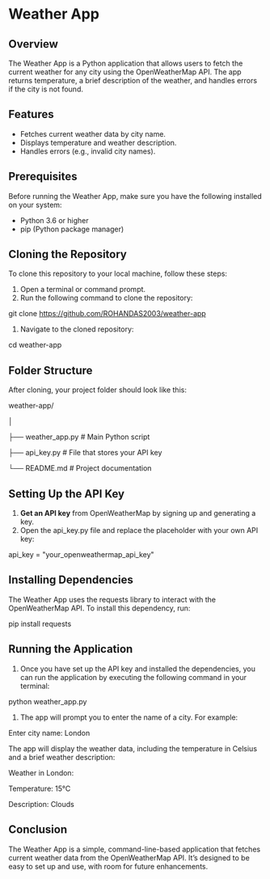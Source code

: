 # **Weather App**

## Overview

The Weather App is a Python application that allows users to fetch the current weather for any city using the OpenWeatherMap API. The app returns temperature, a brief description of the weather, and handles errors if the city is not found.

## Features

- Fetches current weather data by city name.
- Displays temperature and weather description.
- Handles errors (e.g., invalid city names).

## Prerequisites

Before running the Weather App, make sure you have the following installed on your system:

- Python 3.6 or higher
- pip (Python package manager)

## Cloning the Repository

To clone this repository to your local machine, follow these steps:

1. Open a terminal or command prompt.
2. Run the following command to clone the repository:

git clone <https://github.com/ROHANDAS2003/weather-app>

1. Navigate to the cloned repository:

cd weather-app

## Folder Structure

After cloning, your project folder should look like this:

weather-app/

│

├── weather_app.py # Main Python script

├── api_key.py # File that stores your API key

└── README.md # Project documentation

## Setting Up the API Key

1. **Get an API key** from OpenWeatherMap by signing up and generating a key.
2. Open the api_key.py file and replace the placeholder with your own API key:

api_key = "your_openweathermap_api_key"

## Installing Dependencies

The Weather App uses the requests library to interact with the OpenWeatherMap API. To install this dependency, run:

pip install requests

## Running the Application

1. Once you have set up the API key and installed the dependencies, you can run the application by executing the following command in your terminal:

python weather_app.py

1. The app will prompt you to enter the name of a city. For example:

Enter city name: London

The app will display the weather data, including the temperature in Celsius and a brief weather description:

Weather in London:

Temperature: 15°C

Description: Clouds

## Conclusion

The Weather App is a simple, command-line-based application that fetches current weather data from the OpenWeatherMap API. It’s designed to be easy to set up and use, with room for future enhancements.